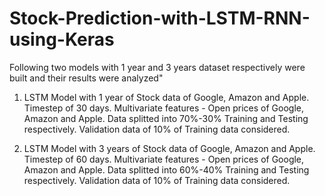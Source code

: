 # Stock-Prediction-with-LSTM-RNN-using-Keras

Following two models with 1 year and 3 years dataset respectively were built and their results were analyzed"

1. LSTM Model with 1 year of Stock data of Google, Amazon and Apple. Timestep of 30 days. Multivariate features - Open prices of Google, Amazon and Apple. Data splitted into 70%-30% Training and Testing respectively. Validation data of 10% of Training data considered.

2. LSTM Model with 3 years of Stock data of Google, Amazon and Apple. Timestep of 60 days. Multivariate features - Open prices of Google, Amazon and Apple. Data splitted into 60%-40% Training and Testing respectively. Validation data of 10% of Training data considered.
